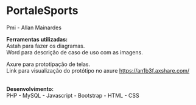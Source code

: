 # PortaleSports

Pmi - Allan Mainardes

<strong>Ferramentas utilizadas:</strong> </br>
  Astah para fazer os diagramas. </br>
  Word para descrição de caso de uso com as imagens.</br>
  
  Axure para prototipação de telas. </br>
  Link para visualização do protótipo no axure https://an1b3f.axshare.com/ </br></br>
  
<strong>Desenvolvimento:</strong> </br>
PHP - MySQL - Javascript - Bootstrap - HTML - CSS
  
